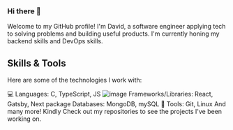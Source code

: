 ### Hi there 👋

Welcome to my GitHub profile! I'm David, a software engineer applying tech to solving problems and building useful products. I'm currently honing my backend skills and DevOps skills.

## Skills & Tools
Here are some of the technologies I work with:

💻 Languages: C, TypeScript, JS
![image](https://github.com/Emerald-A/Emerald-A/assets/77994153/d498b2fa-d744-4d29-bc2a-9d9a75c25702) Frameworks/Libraries: React, Gatsby, Next
package Databases: MongoDB, mySQL
🚀 Tools: Git, Linux
And many more! Kindly Check out my repositories to see the projects I've been working on.
